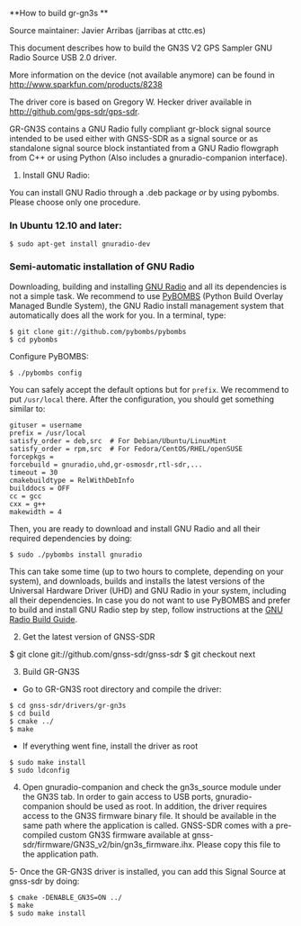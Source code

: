 **How to build gr-gn3s **

Source maintainer: Javier Arribas (jarribas at cttc.es)

This document describes how to build the GN3S V2 GPS Sampler GNU Radio Source USB 2.0 driver. 

More information on the device (not available anymore) can be found in http://www.sparkfun.com/products/8238

The driver core is based on Gregory W. Hecker driver available in http://github.com/gps-sdr/gps-sdr.

GR-GN3S contains a GNU Radio fully compliant gr-block signal source intended to be used either with GNSS-SDR as a signal source or as 
standalone signal source block instantiated from a GNU Radio flowgraph from C++ or using Python (Also includes a gnuradio-companion interface).

1. Install GNU Radio:

You can install GNU Radio through a .deb package *or* by using pybombs. Please choose only one procedure.

### In Ubuntu 12.10 and later:

~~~~~~ 
$ sudo apt-get install gnuradio-dev 
~~~~~~



### Semi-automatic installation of GNU Radio

Downloading, building and installing [GNU Radio](http://gnuradio.org/redmine/projects/gnuradio/wiki "GNU Radio's Homepage") and all its dependencies is not a simple task. We recommend to use [PyBOMBS](http://gnuradio.org/redmine/projects/pybombs/wiki "Python Build Overlay Managed Bundle System wiki") (Python Build Overlay Managed Bundle System), the GNU Radio install management system that automatically does all the work for you. In a terminal, type:


~~~~~~ 
$ git clone git://github.com/pybombs/pybombs 
$ cd pybombs
~~~~~~

Configure PyBOMBS:

~~~~~~
$ ./pybombs config 
~~~~~~

You can safely accept the default options but for ```prefix```. We recommend to put ```/usr/local``` there. After the configuration, you should get something similar to:

~~~~~~
gituser = username
prefix = /usr/local
satisfy_order = deb,src  # For Debian/Ubuntu/LinuxMint
satisfy_order = rpm,src  # For Fedora/CentOS/RHEL/openSUSE
forcepkgs =
forcebuild = gnuradio,uhd,gr-osmosdr,rtl-sdr,...
timeout = 30
cmakebuildtype = RelWithDebInfo
builddocs = OFF
cc = gcc
cxx = g++
makewidth = 4
~~~~~~


Then, you are ready to download and install GNU Radio and all their required dependencies by doing:

~~~~~~
$ sudo ./pybombs install gnuradio
~~~~~~

This can take some time (up to two hours to complete, depending on your system), and downloads, builds and installs the latest versions of the Universal Hardware Driver (UHD) and GNU Radio in your system, including all their dependencies. 
In case you do not want to use PyBOMBS and prefer to build and install GNU Radio step by step, follow instructions at the [GNU Radio Build Guide](http://gnuradio.org/redmine/projects/gnuradio/wiki/BuildGuide).


2. Get the latest version of GNSS-SDR

$ git clone git://github.com/gnss-sdr/gnss-sdr
$ git checkout next


3. Build GR-GN3S

- Go to GR-GN3S root directory and compile the driver:

~~~~~~
$ cd gnss-sdr/drivers/gr-gn3s
$ cd build
$ cmake ../
$ make
~~~~~~

- If everything went fine, install the driver as root

~~~~~~
$ sudo make install
$ sudo ldconfig
~~~~~~

4. Open gnuradio-companion and check the gn3s_source module under the GN3S tab. 
In order to gain access to USB ports, gnuradio-companion should be used as root.
In addition, the driver requires access to the GN3S firmware binary file. 
It should be available in the same path where the application is called.
GNSS-SDR comes with a pre-compiled custom GN3S firmware available at gnss-sdr/firmware/GN3S_v2/bin/gn3s_firmware.ihx. 
Please copy this file to the application path.

5- Once the GR-GN3S driver is installed, you can add this Signal Source at gnss-sdr by doing:

~~~~~~
$ cmake -DENABLE_GN3S=ON ../
$ make
$ sudo make install
~~~~~~


